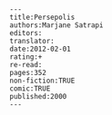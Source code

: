 
    ---
    title:Persepolis
    authors:Marjane Satrapi
    editors:
    translator:
    date:2012-02-01
    rating:+
    re-read:
    pages:352
    non-fiction:TRUE
    comic:TRUE
    published:2000
    ---

    